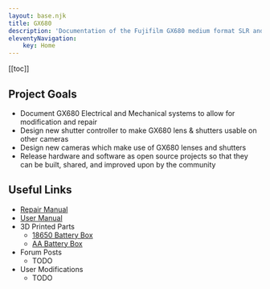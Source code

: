 ```yaml
---
layout: base.njk
title: GX680
description: 'Documentation of the Fujifilm GX680 medium format SLR and its systems'
eleventyNavigation:
    key: Home
---
```


[[toc]]

## Project Goals
- Document GX680 Electrical and Mechanical systems to allow for modification and repair
- Design new shutter controller to make GX680 lens & shutters usable on other cameras
- Design new cameras which make use of GX680 lenses and shutters
- Release hardware and software as open source projects so that they can be built, shared, and improved upon by the community

## Useful Links

- [Repair Manual](https://learncamerarepair.com/downloads/pdf/Fuji-GX680-Repair-Manual.pdf)
- [User Manual](https://ianbfoto.com/downloads/Misc/Fuji_GX680_I_manual.pdf)
- 3D Printed Parts
  - [18650 Battery Box](https://www.thingiverse.com/thing:3400814)
  - [AA Battery Box](https://www.thingiverse.com/thing:3345830)
- Forum Posts
  - TODO
- User Modifications
  - TODO
